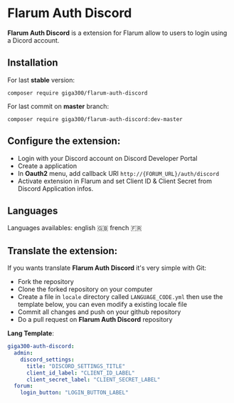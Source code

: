 # Flarum Auth Discord

**Flarum Auth Discord** is a extension for Flarum allow to users to login using a Dicord account.

## Installation

For last **stable** version:
```
composer require giga300/flarum-auth-discord
```

For last commit on **master** branch:
```
composer require giga300/flarum-auth-discord:dev-master
```

## Configure the extension:

- Login with your Discord account on Discord Developer Portal
- Create a application
- In **Oauth2** menu, add callback URI ``http://{FORUM_URL}/auth/discord``
- Activate extension in Flarum and set Client ID & Client Secret from Discord Application infos.

## Languages
Languages availables: english :gb: french :fr:

## Translate the extension:

If you wants translate **Flarum Auth Discord** it's very simple with Git:

- Fork the repository
- Clone the forked repository on your computer
- Create a file in ``locale`` directory called ``LANGUAGE_CODE.yml`` then use the template below, you can even modify a existing locale file
- Commit all changes and push on your github repository
- Do a pull request on **Flarum Auth Discord** repository

**Lang Template**:

```yaml
giga300-auth-discord:
  admin:
    discord_settings:
      title: "DISCORD_SETTINGS_TITLE"
      client_id_label: "CLIENT_ID_LABEL"
      client_secret_label: "CLIENT_SECRET_LABEL"
  forum:
    login_button: "LOGIN_BUTTON_LABEL"
```